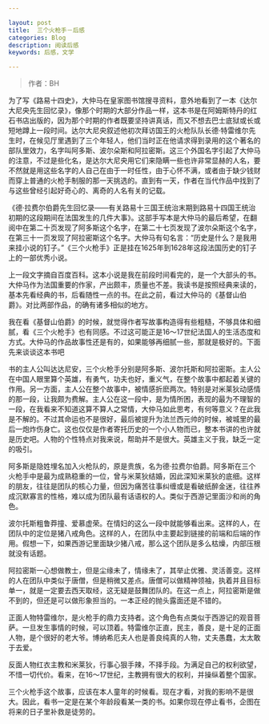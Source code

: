```yaml
---

layout: post
title:  三个火枪手－后感
categories: Blog
description: 阅读后感
keywords: 后感，文学

---
```

> 作者：BH

为了写《路易十四史》，大仲马在皇家图书馆搜寻资料，意外地看到了一本《达尔大尼央先生回忆录》，像那个时期的大部分作品一样，这本书是在阿姆斯特丹的红石书店出版的，因为那个时期的作者既要坚持讲真话，而又不想去巴士底狱或长或短地蹲上一段时间。达尔大尼央叙述他初次拜访国王的火枪队队长德·特雷维尔先生时，在候见厅里遇到了三个年轻人，他们当时正在他请求得到录用的这个著名的部队里效力，名字叫阿多斯、波尔朵斯和阿拉密斯。这三个外国名字引起了大仲马的注意，不过是些化名，是达尔大尼央用它们来隐瞒一些也许非常显赫的人名，要不然就是用这些名字的人自己在由于一时任性，由于心怀不满，或者由于缺少钱财而穿上普通的火枪手制服的那一天挑选的。直到有一天，作者在当代作品中找到了与这些曾经引起好奇心的、离奇的人名有关的记载。

《德·拉费尔伯爵先生回忆录——有关路易十三国王统治末期到路易十四国王统治初期的这段期间在法国发生的几件大事》。这部手写本是大仲马的最后希望，在翻阅中在第二十页发现了阿多斯这个名字，在第二十七页发现了波尔朵斯这个名字，在第三十一页发现了阿拉密斯这个名字。大仲马有句名言：“历史是什么？是我用来挂小说的钉子。”《三个火枪手》正是挂在1625年到1628年这段法国历史的钉子上的一部优秀小说。

上一段文字摘自百度百科。这本小说是我在前段时间看完的，是一个大部头的书。大仲马作为法国重要的作家，产出颇丰，质量也不差。我读书是按照经典来读的，基本先看经典的书，后看随性一点的书。在此之前，看过大仲马的《基督山伯爵》。对比两部作品，的确有诸多相似的地方。

我在看《基督山伯爵》的时候，就觉得作者写故事构造得有些粗糙，不够具体和细腻，看《三个火枪手》也有同感。不过这可能正是16～17世纪法国人的生活态度和方式。大仲马的作品故事性还是有的，如果能够再细腻一些，那就是极好的。下面先来谈谈这本书吧

书的主人公叫达达尼安，三个火枪手分别是阿多斯、波尔托斯和阿拉密斯。主人公在中国人眼里算个英雄，有勇气，功夫也好，重义气，在整个故事中都起着关键的作用。另一方面，主人公在整个故事中，被情感折麽两次。特别是对米莱狄动感情的那一段，让我颇为费解。主人公在这一段中，是为情所困，表现的最为不理智的一段，在我看来不知道这算不算人之常情，大仲马如此思考，有何等意义？在此我是不解的。不过其命运也不是很好，最后被提升为法兰西元帅的时候，被城里的最后一炮炸伤身亡。这也仅仅是作者寄托历史的一个小人物而已，整本书讲的也许就是历史吧。人物的个性特点对我来说，帮助并不是很大。英雄主义于我，缺乏一定的吸引。

阿多斯是隐姓埋名加入火枪队的，原是贵族，名为德·拉费尔伯爵。阿多斯在三个火枪手中是最为成熟稳重的一位，曾与米莱狄结婚，因此深知米莱狄的底细。这样的朋友，往往是团队的核心力量，但因为痛苦往事纠缠或是看破纸醉金迷，往往养成沉默寡言的性格，难以成为团队最有话语权的人。类似于西游记里面沙和尚的角色。

波尔托斯粗鲁莽撞、爱慕虚荣。在情妇的这么一段中就能够看出来。这样的人，在团队中的定位是猪八戒角色。这样的人，在团队中主要起到链接的前端和后端的作用。假想一下，如果西游记里面缺少猪八戒，那么这个团队是多么枯燥，内部压根就没有话题。

阿拉密斯一心想做教士，但是尘缘未了，情缘未了，其举止优雅、灵活善变。这样的人在团队中类似于唐僧，但是稍微又差点。唐僧可以做精神领袖，执着并且目标单一，就是一定要去西天取经，这无疑是鼓舞团队的。在这一点上，阿拉密斯是做不到的，但还是可以做形象担当的。一本正经的抛头露面还是不错的。

正面人物特雷维尔，是火枪手的鼎力支持者。这个角色有点类似于西游记的观音菩萨。一旦发生事情的时候，可以顶着。特雷维尔正直，民主，善良，是十足的正面人物，是个很好的老大爷。博纳希厄夫人也是善良纯真的人物，丈夫愚蠢，太太敢于去爱。

反面人物红衣主教和米莱狄，行事心狠手辣，不择手段。为满足自己的权利欲望，不惜一切代价。看来，在16～17世纪，主教拥有很大的权利，并操纵着整个国家。

三个火枪手这个故事，应该在本人童年的时候看。现在才看，对我的影响不是很大。因此，看书一定是在某个年龄段看某一类的书。如果你现在停止看书，企图在将来的日子里补救是徒劳的。